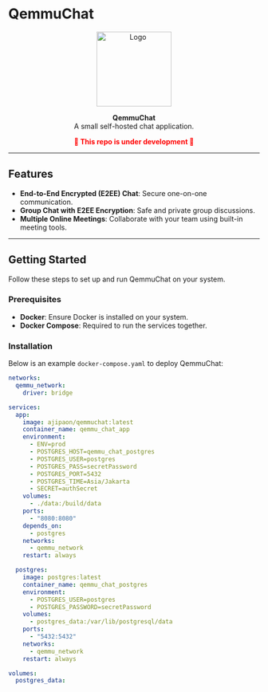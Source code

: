 # QemmuChat

<p align="center">
  <img src="https://cdn-icons-png.flaticon.com/512/9584/9584876.png" alt="Logo" width="150" height="150">
</p>

<p align="center">
  <strong>QemmuChat</strong><br>
  A small self-hosted chat application.
</p>

<p align="center">
  <strong style="color:red;">🚧 This repo is under development 🚧</strong>
</p>

---

## Features

- **End-to-End Encrypted (E2EE) Chat**: Secure one-on-one communication.
- **Group Chat with E2EE Encryption**: Safe and private group discussions.
- **Multiple Online Meetings**: Collaborate with your team using built-in meeting tools.

---

## Getting Started

Follow these steps to set up and run QemmuChat on your system.

### Prerequisites

- **Docker**: Ensure Docker is installed on your system.
- **Docker Compose**: Required to run the services together.

### Installation

Below is an example `docker-compose.yaml` to deploy QemmuChat:

```yaml
networks:
  qemmu_network:
    driver: bridge

services:
  app:
    image: ajipaon/qemmuchat:latest
    container_name: qemmu_chat_app
    environment:
      - ENV=prod
      - POSTGRES_HOST=qemmu_chat_postgres
      - POSTGRES_USER=postgres
      - POSTGRES_PASS=secretPassword
      - POSTGRES_PORT=5432
      - POSTGRES_TIME=Asia/Jakarta
      - SECRET=authSecret
    volumes:
      - ./data:/build/data
    ports:
      - "8080:8080"
    depends_on:
      - postgres
    networks:
      - qemmu_network
    restart: always

  postgres:
    image: postgres:latest
    container_name: qemmu_chat_postgres
    environment:
      - POSTGRES_USER=postgres
      - POSTGRES_PASSWORD=secretPassword
    volumes:
      - postgres_data:/var/lib/postgresql/data
    ports:
      - "5432:5432"
    networks:
      - qemmu_network
    restart: always

volumes:
  postgres_data:
```
